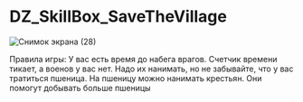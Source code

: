 # DZ_SkillBox_SaveTheVillage
 ![Снимок экрана (28)](https://user-images.githubusercontent.com/37297335/132096448-073cd858-7a4a-47b2-a987-9192392623ca.png)
 
Правила игры:
У вас есть время до набега врагов. Счетчик времени тикает, а военов у вас нет. Надо их нанимать, но не забывайте, что у вас тратиться пшеница. На пшеницу можно нанимать крестьян. Они помогут добывать больше пшеницы
